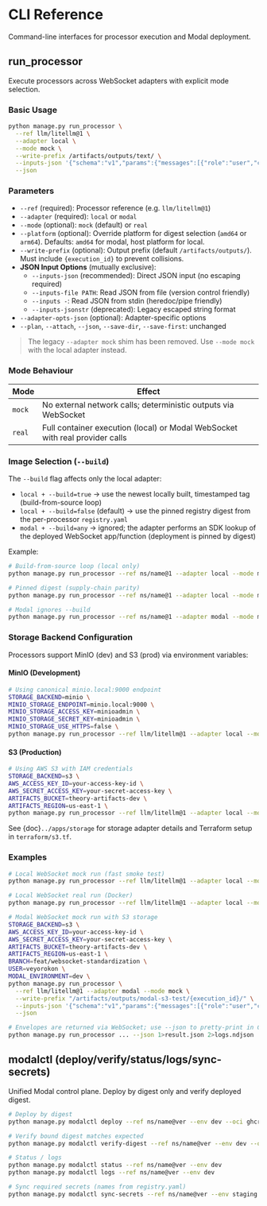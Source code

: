 # CLI Reference

Command-line interfaces for processor execution and Modal deployment.

## run_processor

Execute processors across WebSocket adapters with explicit mode selection.

### Basic Usage

```bash
python manage.py run_processor \
  --ref llm/litellm@1 \
  --adapter local \
  --mode mock \
  --write-prefix /artifacts/outputs/text/ \
  --inputs-json '{"schema":"v1","params":{"messages":[{"role":"user","content":"Hello"}]}}' \
  --json
```

### Parameters

- `--ref` (required): Processor reference (e.g. `llm/litellm@1`)
- `--adapter` (required): `local` or `modal`
- `--mode` (optional): `mock` (default) or `real`
- `--platform` (optional): Override platform for digest selection (`amd64` or `arm64`). Defaults: `amd64` for modal, host platform for local.
- `--write-prefix` (optional): Output prefix (default `/artifacts/outputs/`). Must include `{execution_id}` to prevent collisions.
- **JSON Input Options** (mutually exclusive):
  - `--inputs-json` (recommended): Direct JSON input (no escaping required)
  - `--inputs-file PATH`: Read JSON from file (version control friendly)
  - `--inputs -`: Read JSON from stdin (heredoc/pipe friendly)
  - `--inputs-jsonstr` (deprecated): Legacy escaped string format
- `--adapter-opts-json` (optional): Adapter-specific options
- `--plan`, `--attach`, `--json`, `--save-dir`, `--save-first`: unchanged

> The legacy `--adapter mock` shim has been removed. Use `--mode mock` with the local adapter instead.

### Mode Behaviour

| Mode | Effect |
|------|--------|
| `mock` | No external network calls; deterministic outputs via WebSocket |
| `real` | Full container execution (local) or Modal WebSocket with real provider calls |

### Image Selection (`--build`)

The `--build` flag affects only the local adapter:

- `local + --build=true` → use the newest locally built, timestamped tag (build-from-source loop)
- `local + --build=false` (default) → use the pinned registry digest from the per-processor `registry.yaml`
- `modal + --build=any` → ignored; the adapter performs an SDK lookup of the deployed WebSocket app/function (deployment is pinned by digest)

Example:

```bash
# Build-from-source loop (local only)
python manage.py run_processor --ref ns/name@1 --adapter local --mode mock --build --json

# Pinned digest (supply-chain parity)
python manage.py run_processor --ref ns/name@1 --adapter local --mode mock --json

# Modal ignores --build
python manage.py run_processor --ref ns/name@1 --adapter modal --mode mock --json
```

### Storage Backend Configuration

Processors support MinIO (dev) and S3 (prod) via environment variables:

#### MinIO (Development)
```bash
# Using canonical minio.local:9000 endpoint
STORAGE_BACKEND=minio \
MINIO_STORAGE_ENDPOINT=minio.local:9000 \
MINIO_STORAGE_ACCESS_KEY=minioadmin \
MINIO_STORAGE_SECRET_KEY=minioadmin \
MINIO_STORAGE_USE_HTTPS=false \
python manage.py run_processor --ref llm/litellm@1 --adapter local --mode mock --json
```

#### S3 (Production)
```bash
# Using AWS S3 with IAM credentials
STORAGE_BACKEND=s3 \
AWS_ACCESS_KEY_ID=your-access-key-id \
AWS_SECRET_ACCESS_KEY=your-secret-access-key \
ARTIFACTS_BUCKET=theory-artifacts-dev \
ARTIFACTS_REGION=us-east-1 \
python manage.py run_processor --ref llm/litellm@1 --adapter local --mode mock --json
```

See {doc}`../apps/storage` for storage adapter details and Terraform setup in `terraform/s3.tf`.

### Examples

```bash
# Local WebSocket mock run (fast smoke test)
python manage.py run_processor --ref llm/litellm@1 --adapter local --mode mock --json

# Local WebSocket real run (Docker)
python manage.py run_processor --ref llm/litellm@1 --adapter local --mode real

# Modal WebSocket mock run with S3 storage
STORAGE_BACKEND=s3 \
AWS_ACCESS_KEY_ID=your-access-key-id \
AWS_SECRET_ACCESS_KEY=your-secret-access-key \
ARTIFACTS_BUCKET=theory-artifacts-dev \
ARTIFACTS_REGION=us-east-1 \
BRANCH=feat/websocket-standardization \
USER=veyorokon \
MODAL_ENVIRONMENT=dev \
python manage.py run_processor \
  --ref llm/litellm@1 --adapter modal --mode mock \
  --write-prefix "/artifacts/outputs/modal-s3-test/{execution_id}/" \
  --inputs-json '{"schema":"v1","params":{"messages":[{"role":"user","content":"Test"}],"model":"gpt-4o-mini"}}' \
  --json

# Envelopes are returned via WebSocket; use --json to pretty-print in CLI context
python manage.py run_processor ... --json 1>result.json 2>logs.ndjson
```

## modalctl (deploy/verify/status/logs/sync-secrets)

Unified Modal control plane. Deploy by digest only and verify deployed digest.

```bash
# Deploy by digest
python manage.py modalctl deploy --ref ns/name@ver --env dev --oci ghcr.io/...@sha256:...

# Verify bound digest matches expected
python manage.py modalctl verify-digest --ref ns/name@ver --env dev --oci ghcr.io/...@sha256:...

# Status / logs
python manage.py modalctl status --ref ns/name@ver --env dev
python manage.py modalctl logs --ref ns/name@ver --env dev

# Sync required secrets (names from registry.yaml)
python manage.py modalctl sync-secrets --ref ns/name@ver --env staging --fail-on-missing
```
